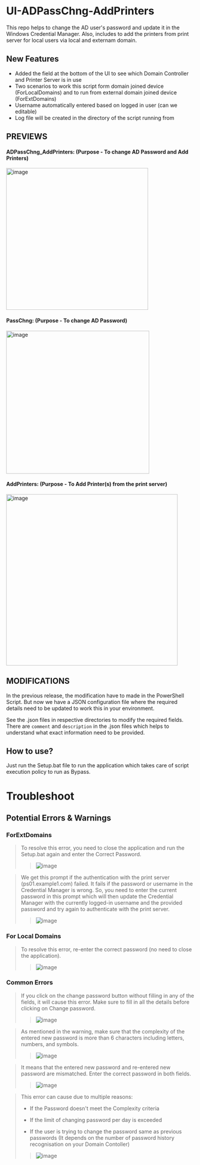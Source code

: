 # UI-ADPassChng-AddPrinters
This repo helps to change the AD user's password and update it in the Windows Credential Manager. Also, includes to add the printers from print server for local users via local and externam domain.

## New Features
- Added the field at the bottom of the UI to see which Domain Controller and Printer Server is in use
- Two scenarios to work this script form domain joined device (ForLocalDomains) and to run from external domain joined device (ForExtDomains)
- Username automatically entered based on logged in user (can we editable)
- Log file will be created in the directory of the script running from

## PREVIEWS

#### ADPassChng_AddPrinters: (Purpose - To change AD Password and Add Printers)

<img width="380" alt="image" src="https://github.com/Ssri7774/UI-ADPassChng-AddPrinters/assets/95307763/6225a338-0e8f-4ec5-8838-266c97dec5f9">

#### PassChng: (Purpose - To change AD Password)

<img width="383" alt="image" src="https://github.com/Ssri7774/UI-ADPassChng-AddPrinters/assets/95307763/2e30bf47-f411-41a0-acce-a4f280fa8406">

#### AddPrinters: (Purpose - To Add Printer(s) from the print server)

<img width="459" alt="image" src="https://github.com/Ssri7774/UI-ADPassChng-AddPrinters/assets/95307763/d26676bf-ecd9-49ab-8d48-0affa0d19b46">


## MODIFICATIONS

In the previous release, the modification have to made in the PowerShell Script. But now we have a JSON configuration file where the required details need to be updated to work this in your environment.

See the .json files in respective directories to modify the required fields. There are `comment` and `description` in the .json files which helps to understand what exact information need to be provided.


## How to use?

Just run the Setup.bat file to run the application which takes care of script execution policy to run as Bypass.

# Troubleshoot

## Potential Errors & Warnings

### ForExtDomains

> To resolve this error, you need to close the application and run the Setup.bat again and enter the Correct Password.
>
>> ![image](https://github.com/Ssri7774/UI-ADPassChng-AddPrinters/assets/95307763/4714d444-d3ae-4d90-a621-d20a431be94e)

> We get this prompt if the authentication with the print server (ps01.example1.com) failed. It fails if the password or username in the Credential Manager is wrong. So, you need to enter the current password in this prompt which will then update the Credential Manager with the currently logged-in username and the provided password and try again to authenticate with the print server.
>
>> ![image](https://github.com/Ssri7774/UI-ADPassChng-AddPrinters/assets/95307763/87564741-1dde-4caf-83b3-c8a3f9f340cc)

### For Local Domains

> To resolve this error, re-enter the correct password (no need to close the application).
>
>> ![image](https://github.com/Ssri7774/UI-ADPassChng-AddPrinters/assets/95307763/5f0524c0-1201-40d7-b35f-e597cb0dbb28)

### Common Errors

> If you click on the change password button without filling in any of the fields, it will cause this error. Make sure to fill in all the details before clicking on Change password.
>
>> ![image](https://github.com/Ssri7774/UI-ADPassChng-AddPrinters/assets/95307763/6787e62c-3751-40ec-9e02-d8968db576f0)

> As mentioned in the warning, make sure that the complexity of the entered new password is more than 6 characters including letters, numbers, and symbols.
>
>> ![image](https://github.com/Ssri7774/UI-ADPassChng-AddPrinters/assets/95307763/44f54d8e-d5ef-41b0-acb0-658ed5af0b9f)

> It means that the entered new password and re-entered new password are mismatched. Enter the correct password in both fields.
>
>> ![image](https://github.com/Ssri7774/UI-ADPassChng-AddPrinters/assets/95307763/8c46cbef-c909-4d18-ac19-bc491ea2526a)

> This error can cause due to multiple reasons:
>
> - If the Password doesn't meet the Complexity criteria
>
> - If the limit of changing password per day is exceeded
>
> - If the user is trying to change the password same as previous passwords (It depends on the number of password history recognisation on your Domain Contoller)
>
>> ![image](https://github.com/Ssri7774/UI-ADPassChng-AddPrinters/assets/95307763/4147742c-6f27-483a-a35b-ec64abbf9f73)

